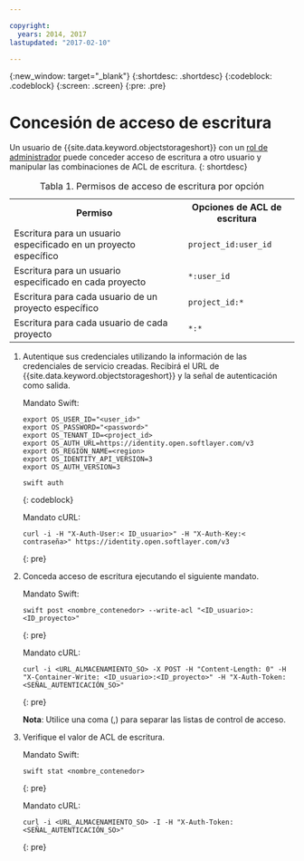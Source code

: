 ```yaml
---

copyright:
  years: 2014, 2017
lastupdated: "2017-02-10"

---
```

{:new_window: target="_blank"}
{:shortdesc: .shortdesc}
{:codeblock: .codeblock}
{:screen: .screen}
{:pre: .pre}


# Concesión de acceso de escritura

Un usuario de {{site.data.keyword.objectstorageshort}} con un [rol de administrador](/docs/services/ObjectStorage/os_access_types.html) puede conceder acceso de escritura a otro usuario y manipular las combinaciones de ACL de escritura.
{: shortdesc}

<table>
<caption> Tabla 1. Permisos de acceso de escritura por opción </caption>
  <tr>
    <th> Permiso </th>
    <th> Opciones de ACL de escritura </th>
  </tr>
  <tr>
    <td> Escritura para un usuario especificado en un proyecto específico </td>
    <td> <code> project_id:user_id </code> </td>
  </tr>
  <tr>
    <td> Escritura para un usuario especificado en cada proyecto </td>
    <td> <code> &#42;:user_id </code> </td>
  </tr>
  <tr>
    <td> Escritura para cada usuario de un proyecto específico </td>
    <td>  <code> project_id:&#42; </code> </td>
  </tr>
  <tr>
    <td> Escritura para cada usuario de cada proyecto </td>
    <td>  <code> &#42;:&#42; </code> </td>
  </tr>
</table>



1. Autentique sus credenciales utilizando la información de las credenciales de servicio creadas.  Recibirá el URL de {{site.data.keyword.objectstorageshort}} y la señal de autenticación como salida.

    Mandato Swift:

    ```
    export OS_USER_ID="<user_id>"
    export OS_PASSWORD="<password>"
    export OS_TENANT_ID=<project_id>
    export OS_AUTH_URL=https://identity.open.softlayer.com/v3
    export OS_REGION_NAME=<region>
    export OS_IDENTITY_API_VERSION=3
    export OS_AUTH_VERSION=3

    swift auth
    ```
    {: codeblock}

    Mandato cURL:

    ```
    curl -i -H "X-Auth-User:< ID_usuario>" -H "X-Auth-Key:< contraseña>" https://identity.open.softlayer.com/v3
    ```
    {: pre}

2. Conceda acceso de escritura ejecutando el siguiente mandato.

    Mandato Swift:

    ```
    swift post <nombre_contenedor> --write-acl "<ID_usuario>:<ID_proyecto>"
    ```
    {: pre}

    Mandato cURL:

    ```
    curl -i <URL_ALMACENAMIENTO_SO> -X POST -H "Content-Length: 0" -H "X-Container-Write: <ID_usuario>:<ID_proyecto>" -H "X-Auth-Token: <SEÑAL_AUTENTICACIÓN_SO>"
    ```
    {: pre}

    **Nota**: Utilice una coma (,) para separar las listas de control de acceso.

3. Verifique el valor de ACL de escritura.

    Mandato Swift:

    ```
    swift stat <nombre_contenedor>
    ```
    {: pre}

    Mandato cURL:

    ```
    curl -i <URL_ALMACENAMIENTO_SO> -I -H "X-Auth-Token:<SEÑAL_AUTENTICACIÓN_SO>"
    ```
    {: pre}
